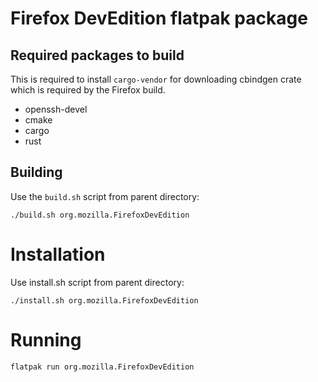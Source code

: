 # Firefox DevEdition flatpak package

## Required packages to build
This is required to install `cargo-vendor` for downloading cbindgen crate
which is required by the Firefox build.
- openssh-devel
- cmake
- cargo
- rust

## Building
Use the `build.sh` script from parent directory:
```
./build.sh org.mozilla.FirefoxDevEdition
```
# Installation
Use install.sh script from parent directory:
```
./install.sh org.mozilla.FirefoxDevEdition
```
# Running
```
flatpak run org.mozilla.FirefoxDevEdition
```
